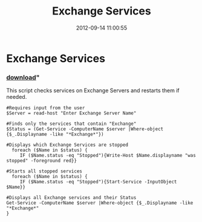 ﻿---
pid:            3639
parent:         0
children:       
poster:         Littlegun
title:          Exchange Services
date:           2012-09-14 11:00:55
format:         posh
---

# Exchange Services

### [download](3639.ps1)"

This script checks services on Exchange Servers and restarts them if needed.

```posh
#Requires input from the user
$Server = read-host "Enter Exchange Server Name"

#Finds only the services that contain "Exchange"
$Status = (Get-Service -ComputerName $server |Where-object {$_.Displayname -like "*Exchange*"})

#Displays which Exchange Services are stopped
  foreach ($Name in $status) {
     IF ($Name.status -eq "Stopped"){Write-Host $Name.displayname "was stopped" -foreground red}} 

#Starts all stopped services
  foreach ($Name in $status) {
     IF ($Name.status -eq "Stopped"){Start-Service -InputObject $Name}}

#Displays all Exchange services and their Status  
Get-Service -ComputerName $server |Where-object {$_.Displayname -like "*Exchange*"
}
```
